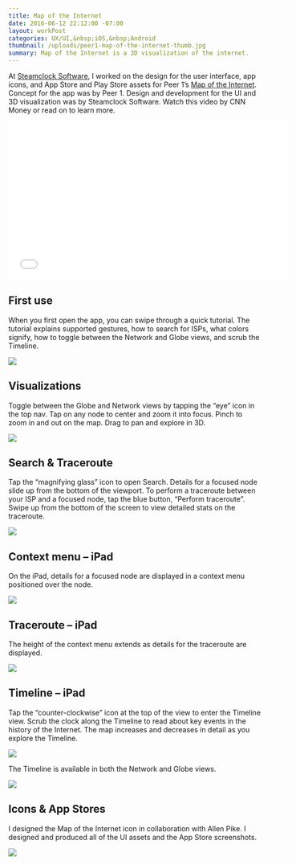 ```yaml
---
title: Map of the Internet
date: 2016-06-12 22:12:00 -07:00
layout: workPost
categories: UX/UI,&nbsp;iOS,&nbsp;Android
thumbnail: /uploads/peer1-map-of-the-internet-thumb.jpg
summary: Map of the Internet is a 3D visualization of the internet.
---
```


At <a href="http://www.steamclock.com/" target="_blank">Steamclock Software</a>, I worked on the design for the user interface, app icons, and App Store and Play Store assets for Peer 1’s <a href="https://itunes.apple.com/us/app/map-internet-by-peer-1-hosting/id605924222?ls=1&mt=8" target="_blank">Map of the Internet</a>. Concept for the app was by Peer 1. Design and development for the UI and 3D visualization was by Steamclock Software. Watch this video by <span class="fw7">CNN Money</span> or read on to learn more.

<div class="fl w-100 w-60-l pr4-l">
	<div class="vendor mt4-l"><iframe src="//www.youtube.com/embed/1YdBsoh4lp8" width="560" height="315" frameborder="0"> </iframe></div>
</div>

## __First use__

When you first open the app, you can swipe through a quick tutorial. The tutorial explains supported gestures, how to search for ISPs, what colors signify, how to toggle between the Network and Globe views, and scrub the Timeline.

<img src="/uploads/peer1-iphone-firstuse.jpg"/>

## __Visualizations__

Toggle between the Globe and Network views by tapping the “eye” icon in the top nav. Tap on any node to center and zoom it into focus. Pinch to zoom in and out on the map. Drag to pan and explore in 3D.

<img src="/uploads/peer1-iphone-globe-3dgrid-node.jpg"/>

## __Search &amp; Traceroute__

Tap the “magnifying glass” icon to open Search. Details for a focused node slide up from the bottom of the viewport. To perform a traceroute between your ISP and a focused node, tap the blue button, “Perform traceroute”. Swipe up from the bottom of the screen to view detailed stats on the traceroute.

<img src="/uploads/peer1-iphone-search-traceroute-results.jpg"/>

## __Context menu – iPad__

On the iPad, details for a focused node are displayed in a context menu positioned over the node.

<img src="/uploads/peer1-ipad-node.jpg"/>

## __Traceroute – iPad__

The height of the context menu extends as details for the traceroute are displayed.

<img src="/uploads/peer1-ipad-traceroute.jpg"/>
	
## __Timeline – iPad__

Tap the “counter-clockwise” icon at the top of the view to enter the Timeline view. Scrub the clock along the Timeline to read about key events in the history of the Internet. The map increases and decreases in detail as you explore the Timeline.

<img src="/uploads/peer1-ipad-timeline.jpg"/>

The Timeline is available in both the Network and Globe views.

<img src="/uploads/peer1-ipad-timeline-globe.jpg"/>

## __Icons &amp; App Stores__

I designed the Map of the Internet icon in collaboration with Allen Pike. I designed and produced all of the UI assets and the App Store screenshots.

<img src="/uploads/peer1-appstore.jpg"/>